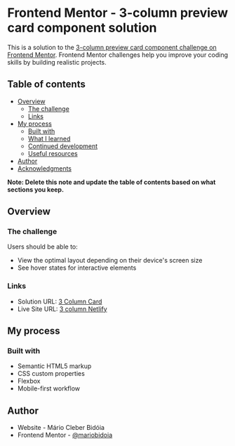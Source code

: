 # Frontend Mentor - 3-column preview card component solution

This is a solution to the [3-column preview card component challenge on Frontend Mentor](https://www.frontendmentor.io/challenges/3column-preview-card-component-pH92eAR2-). Frontend Mentor challenges help you improve your coding skills by building realistic projects. 

## Table of contents

- [Overview](#overview)
  - [The challenge](#the-challenge)
  - [Links](#links)
- [My process](#my-process)
  - [Built with](#built-with)
  - [What I learned](#what-i-learned)
  - [Continued development](#continued-development)
  - [Useful resources](#useful-resources)
- [Author](#author)
- [Acknowledgments](#acknowledgments)

**Note: Delete this note and update the table of contents based on what sections you keep.**

## Overview

### The challenge

Users should be able to:

- View the optimal layout depending on their device's screen size
- See hover states for interactive elements

### Links

- Solution URL: [3 Column Card](https://github.com/mariobidoia/3-column-preview-card-component-main)
- Live Site URL: [3 column Netlify](https://threecard-frontendmentor.netlify.app/)

## My process

### Built with

- Semantic HTML5 markup
- CSS custom properties
- Flexbox
- Mobile-first workflow

## Author

- Website - Mário Cleber Bidóia
- Frontend Mentor - [@mariobidoia](https://www.frontendmentor.io/profile/mariobidoia)